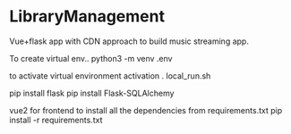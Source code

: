 # LibraryManagement
Vue+flask app with CDN approach to build music streaming app.

To create virtual env..
python3 -m venv .env

to activate virtual environment activation
. local_run.sh

pip install flask
pip install Flask-SQLAlchemy

vue2 for frontend
to install all the dependencies from requirements.txt
pip install -r requirements.txt